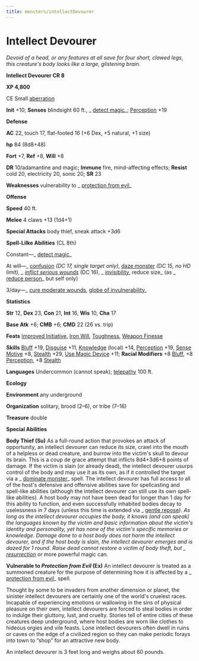 ```yaml
---
title: monsters/intellectDevourer
---
```

# Intellect Devourer

_Devoid of a head, or any features at all save for four short, clawed legs, this creature's body looks like a large, glistening brain._

**Intellect Devourer CR 8**

**XP 4,800**

CE Small [aberration](creatureTypes.md#_aberration)

**Init** +10; **Senses** blindsight 60 ft., _ [detect magic](../spells/detectMagic.md#_detect-magic)_; [Perception](../skills/perception.md#_perception) +19

**Defense**

**AC** 22, touch 17, flat-footed 16 (+6 Dex, +5 natural, +1 size)

**hp** 84 (8d8+48)

**Fort** +7, **Ref** +8, **Will** +8

**DR** 10/adamantine and magic; **Immune** fire, mind-affecting effects; **Resist** cold 20, electricity 20, sonic 20; **SR** 23

**Weaknesses** vulnerability to _ [protection from evil](../spells/protectionFromEvil.md#_protection-from-evil)_

**Offense**

**Speed** 40 ft.

**Melee** 4 claws +13 (1d4+1)

**Special Attacks** body thief, sneak attack +3d6

**Spell-Lilke Abilities** (CL 8th)

Constant—_ [detect magic](../spells/detectMagic.md#_detect-magic)_

At will—_ [confusion](../spells/confusion.md#_confusion) _(DC 17, single target only)_, [daze monster](../spells/dazeMonster.md#_daze-monster) _(DC 15, no HD limit), _ [inflict serious wounds](../spells/inflictSeriousWounds.md#_inflict-serious-wounds)_ (DC 16), _ [invisibility](../spells/invisibility.md#_invisibility), reduce size_ (as _ [reduce person](../spells/reducePerson.md#_reduce-person)_ but self only)

3/day—_ [cure moderate wounds](../spells/cureModerateWounds.md#_cure-moderate-wounds), [globe of invulnerability](../spells/globeOfInvulnerability.md#_globe-of-invulnerability)_

**Statistics**

**Str** 12, **Dex** 23, **Con** 21, **Int** 16, **Wis** 10, **Cha** 17

**Base Atk** +6; **CMB** +6; **CMD** 22 (26 vs. trip)

**Feats** [Improved Initiative](../feats.md#_improved-initiative), [Iron Will](../feats.md#_iron-will), [Toughness](../feats.md#_toughness), [Weapon Finesse](../feats.md#_weapon-finesse)

**Skills** [Bluff](../skills/bluff.md#_bluff) +19, [Disguise](../skills/disguise.md#_disguise) +11, [Knowledge](../skills/knowledge.md#_knowledge) (local) +14, [Perception](../skills/perception.md#_perception) +19, [Sense Motive](../skills/senseMotive.md#_sense-motive) +8, [Stealth](../skills/stealth.md#_stealth) +29, [Use Magic Device](../skills/useMagicDevice.md#_use-magic-device) +11; **Racial Modifiers** +8 [Bluff](../skills/bluff.md#_bluff), +8 [Perception](../skills/perception.md#_perception), +8 [Stealth](../skills/stealth.md#_stealth)

**Languages** Undercommon (cannot speak); [telepathy](universalMonsterRules.md#_telepathy) 100 ft.

**Ecology**

**Environment** any underground

**Organization** solitary, brood (2–6), or tribe (7–16)

**Treasure** double

**Special Abilities**

**Body Thief (Su)** As a full-round action that provokes an attack of opportunity, an intellect devourer can reduce its size, crawl into the mouth of a helpless or dead creature, and burrow into the victim's skull to devour its brain. This is a coup de grace attempt that inflicts 8d4+3d6+8 points of damage. If the victim is slain (or already dead), the intellect devourer usurps control of the body and may use it as its own, as if it controlled the target via a _ [dominate monster](../spells/dominateMonster.md#_dominate-monster)_ spell. The intellect devourer has full access to all of the host's defensive and offensive abilities save for spellcasting and spell-like abilities (although the intellect devourer can still use its own spell-like abilities). A host body may not have been dead for longer than 1 day for this ability to function, and even successfully inhabited bodies decay to uselessness in 7 days (unless this time is extended via _ [gentle repose](../spells/gentleRepose.md#_gentle-repose)_). As long as the intellect devourer occupies the body, it knows (and can speak) the languages known by the victim and basic information about the victim's identity and personality, yet has none of the victim's specific memories or knowledge. Damage done to a host body does not harm the intellect devourer, and if the host body is slain, the intellect devourer emerges and is dazed for 1 round. _Raise dead_ cannot restore a victim of body theft, but _ [resurrection](../spells/resurrection.md#_resurrection)_ or more powerful magic can.

**Vulnerable to _Protection from Evil_ (Ex)** An intellect devourer is treated as a summoned creature for the purpose of determining how it is affected by a _ [protection from evil](../spells/protectionFromEvil.md#_protection-from-evil)_ spell.

Thought by some to be invaders from another dimension or planet, the sinister intellect devourers are certainly one of the world's cruelest races. Incapable of experiencing emotions or wallowing in the sins of physical pleasure on their own, intellect devourers are forced to steal bodies in order to indulge their gluttony, lust, and cruelty. Stories tell of entire cities of these creatures deep underground, where host bodies are worn like clothes to hideous orgies and vile feasts. Lone intellect devourers often dwell in ruins or caves on the edge of a civilized region so they can make periodic forays into town to “shop” for an attractive new body.

An intellect devourer is 3 feet long and weighs about 60 pounds.

